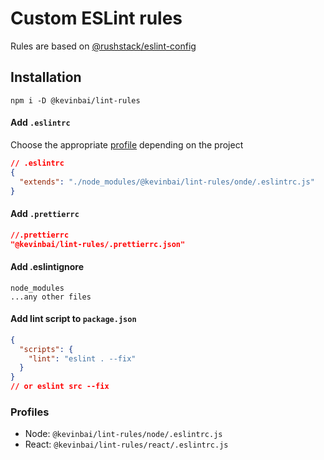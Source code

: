 # Custom ESLint rules

Rules are based on [@rushstack/eslint-config]("https://github.com/microsoft/rushstack/tree/master/stack/eslint-config")

## Installation

```npm i -D @kevinbai/lint-rules```

#### Add `.eslintrc`

Choose the appropriate [profile](#profiles) depending on the project

```json
// .eslintrc
{
  "extends": "./node_modules/@kevinbai/lint-rules/onde/.eslintrc.js"
}
```

#### Add `.prettierrc`

```json
//.prettierrc
"@kevinbai/lint-rules/.prettierrc.json"
```

#### Add .eslintignore

```plaintext
node_modules
...any other files
```

#### Add lint script to `package.json`

```json
{
  "scripts": {
    "lint": "eslint . --fix"
  }
}
// or eslint src --fix
```

### Profiles

- Node: `@kevinbai/lint-rules/node/.eslintrc.js`
- React: `@kevinbai/lint-rules/react/.eslintrc.js`
